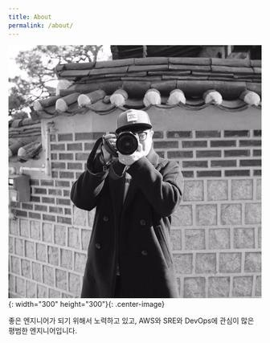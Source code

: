 ```yaml
---
title: About
permalink: /about/
---
```


![프로필 이미지](/images/profile/profile.jpg){: width="300" height="300"}{: .center-image}

좋은 엔지니어가 되기 위해서 노력하고 있고, AWS와 SRE와 DevOps에 관심이 많은 평범한 엔지니어입니다.